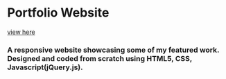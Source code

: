 # Portfolio Website #

[view here](https://summerohoh.github.io.)

### A responsive website showcasing some of my featured work. Designed and coded from scratch using HTML5, CSS, Javascript(jQuery.js). ###

